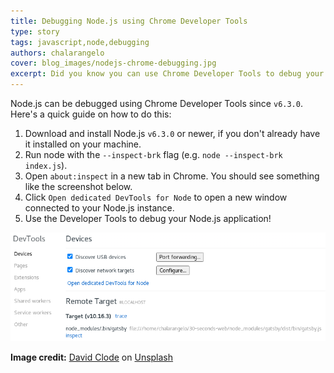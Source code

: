 ```yaml
---
title: Debugging Node.js using Chrome Developer Tools
type: story
tags: javascript,node,debugging
authors: chalarangelo
cover: blog_images/nodejs-chrome-debugging.jpg
excerpt: Did you know you can use Chrome Developer Tools to debug your Node.js code? Find out how in this short guide.
---
```


Node.js can be debugged using Chrome Developer Tools since `v6.3.0`. Here's a quick guide on how to do this:

1. Download and install Node.js `v6.3.0` or newer, if you don't already have it installed on your machine.
2. Run node with the `--inspect-brk` flag (e.g. `node --inspect-brk index.js`).
3. Open `about:inspect` in a new tab in Chrome. You should see something like the screenshot below.
4. Click `Open dedicated DevTools for Node` to open a new window connected to your Node.js instance.
5. Use the Developer Tools to debug your Node.js application!

![about:inspect page](./blog_images/chrome-debug-node.png)

**Image credit:** [David Clode](https://unsplash.com/@davidclode?utm_source=unsplash&utm_medium=referral&utm_content=creditCopyText) on [Unsplash](https://unsplash.com/s/photos/code?utm_source=unsplash&utm_medium=referral&utm_content=creditCopyText)
